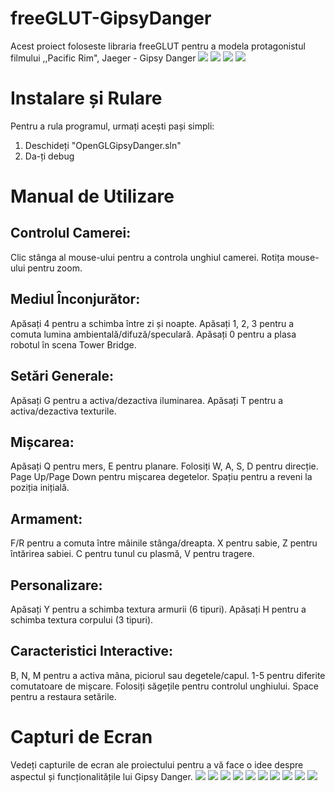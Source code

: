 # freeGLUT-GipsyDanger
Acest proiect foloseste libraria freeGLUT pentru a modela protagonistul filmului ,,Pacific Rim", Jaeger - Gipsy Danger
![](https://github.com/wushuartgaro/openGLGipsyDanger/blob/master/Screenshots/MouseControl.gif)
![](https://github.com/wushuartgaro/openGLGipsyDanger/blob/master/Screenshots/Walking.gif)
![](https://github.com/wushuartgaro/openGLGipsyDanger/blob/master/Screenshots/ChainSword.gif)
![](https://github.com/wushuartgaro/openGLGipsyDanger/blob/master/Screenshots/PlasmaCannon.gif)

# Instalare și Rulare
Pentru a rula programul, urmați acești pași simpli:
1. Deschideți "OpenGLGipsyDanger.sln"
2. Da-ți debug

# Manual de Utilizare

## Controlul Camerei:
Clic stânga al mouse-ului pentru a controla unghiul camerei.
Rotița mouse-ului pentru zoom.

## Mediul Înconjurător:

Apăsați 4 pentru a schimba între zi și noapte.
Apăsați 1, 2, 3 pentru a comuta lumina ambientală/difuză/speculară.
Apăsați 0 pentru a plasa robotul în scena Tower Bridge.

## Setări Generale:

Apăsați G pentru a activa/dezactiva iluminarea.
Apăsați T pentru a activa/dezactiva texturile.

## Mișcarea:

Apăsați Q pentru mers, E pentru planare.
Folosiți W, A, S, D pentru direcție.
Page Up/Page Down pentru mișcarea degetelor.
Spațiu pentru a reveni la poziția inițială.

## Armament:

F/R pentru a comuta între mâinile stânga/dreapta.
X pentru sabie, Z pentru întărirea sabiei.
C pentru tunul cu plasmă, V pentru tragere.

## Personalizare:

Apăsați Y pentru a schimba textura armurii (6 tipuri).
Apăsați H pentru a schimba textura corpului (3 tipuri).

## Caracteristici Interactive:

B, N, M pentru a activa mâna, piciorul sau degetele/capul.
1-5 pentru diferite comutatoare de mișcare.
Folosiți săgețile pentru controlul unghiului.
Space pentru a restaura setările.

# Capturi de Ecran
Vedeți capturile de ecran ale proiectului pentru a vă face o idee despre aspectul și funcționalitățile lui Gipsy Danger.
![](https://github.com/wushuartgaro/openGLGipsyDanger/blob/master/Screenshots/01_OpenGLGipsyDangerFront.png)
![](https://github.com/wushuartgaro/openGLGipsyDanger/blob/master/Screenshots/02_OpenGLGipsyDangerBack.png)
![](https://github.com/wushuartgaro/openGLGipsyDanger/blob/master/Screenshots/03_OpenGLGipsyDangerSide.png)
![](https://github.com/wushuartgaro/openGLGipsyDanger/blob/master/Screenshots/04_OpenGLGipsyDangerSword1.png)
![](https://github.com/wushuartgaro/openGLGipsyDanger/blob/master/Screenshots/05_OpenGLGipsyDangerSword2.png)
![](https://github.com/wushuartgaro/openGLGipsyDanger/blob/master/Screenshots/06_OpenGLGipsyDangerCannon1.png)
![](https://github.com/wushuartgaro/openGLGipsyDanger/blob/master/Screenshots/07_OpenGLGipsyDangerCannon2.png)
![](https://github.com/wushuartgaro/openGLGipsyDanger/blob/master/Screenshots/08_OpenGLGipsyDangerCannon3.png)
![](https://github.com/wushuartgaro/openGLGipsyDanger/blob/master/Screenshots/09_OpenGLGipsyDangerLondonTowerBridge1.png)
![](https://github.com/wushuartgaro/openGLGipsyDanger/blob/master/Screenshots/10_OpenGLGipsyDangerLondonTowerBridge2.png)





